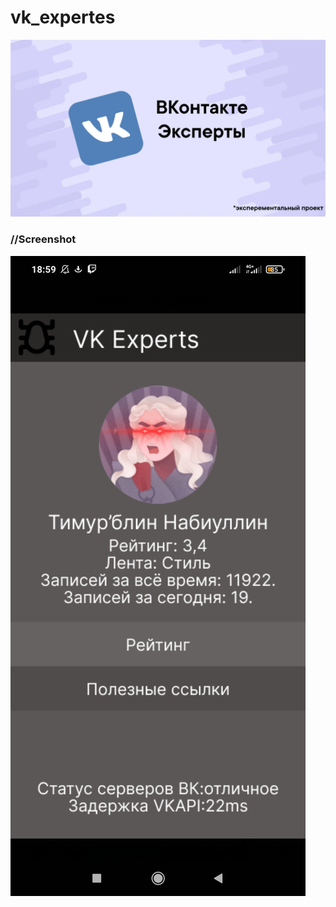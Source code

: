 # vk_expertes
![Hi](https://github.com/thetimyr/vk_expertes/blob/main/Files/1.png?raw=true)
      
### //Screenshot
![illustration](https://github.com/thetimyr/vk_expertes/blob/main/Files/2.png?size=200x422&type=album)
      
      
